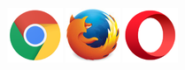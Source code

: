 [![Chrome web store](img/chrome.png)](https://chrome.google.com/webstore/detail/{{EXT_REPO}}/kpfolongmglpleidinnhnlefeoljdecm)  [![Firefox Add-ons](img/ff.jpg)](https://addons.mozilla.org/en-US/firefox/addon/toster-wysiwyg-panel/)  [![Opera addons](img/opera.png)](https://addons.opera.com/ru/extensions/details/toster-wysiwyg-panel/)
